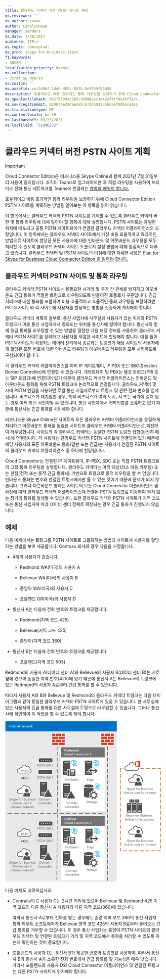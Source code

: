 ```yaml
---
title: 클라우드 커넥터 버전 PSTN 사이트 계획
ms.reviewer: ''
ms.author: crowe
author: CarolynRowe
manager: serdars
ms.date: 3/30/2017
audience: ITPro
ms.topic: conceptual
ms.prod: skype-for-business-itpro
f1.keywords:
- NOCSH
localization_priority: Normal
ms.collection:
- Strat_SB_Hybrid
ms.custom: ''
ms.assetid: cec2d9bf-2deb-482c-841b-0e3599f94b50
description: 효율적이고 비용 효과적인 통화 라우팅을 보장하기 위해 Cloud Connector Edition PSTN 사이트를 계획하는 방법을 알아보는 이 항목을 읽어 읽습니다.
ms.openlocfilehash: b42f9109a52b5c30996abc3e42ef4ff0aa5f31dc
ms.sourcegitcommit: 01087be29daa3abce7d3b03a55ba5ef8db4ca161
ms.translationtype: MT
ms.contentlocale: ko-KR
ms.lasthandoff: 03/23/2021
ms.locfileid: "51096232"
---
```

# <a name="plan-for-cloud-connector-edition-pstn-sites"></a>클라우드 커넥터 버전 PSTN 사이트 계획

> [!Important]
> Cloud Connector Edition은 비즈니스용 Skype Online과 함께 2021년 7월 31일부터 사용이 중지됩니다. 조직이 Teams로 업그레이드한 후 직접 라우팅을 사용하여 프레미스 전화 통신 네트워크를 Teams에 연결하는 [방법을 배워야 합니다.](/MicrosoftTeams/direct-routing-landing-page)
 
효율적이고 비용 효과적인 통화 라우팅을 보장하기 위해 Cloud Connector Edition PSTN 사이트를 계획하는 방법을 알아보는 이 항목을 읽어 읽습니다.
  
이 항목에서는 클라우드 커넥터 PSTN 사이트를 계획할 수 있도록 클라우드 커넥터 버전 및 통화 라우팅에 대해 알아야 할 항목에 대해 설명합니다. PSTN 사이트는 동일한 위치에 배포되고 공통 PSTN 게이트웨이가 연결된 클라우드 커넥터 어플라이언스의 조합입니다. 이 항목에서는 클라우드 커넥터 사이트에서 가장 비용 효율적이고 효과적인 방법으로 사이트에 할당된 모든 사용자에 대한 인바운드 및 아웃바운드 라우팅을 모두 처리할 수 있도록 클라우드 커넥터 사이트 토폴로지 설정 방법에 대해 중점적으로 다루고 있습니다. 클라우드 커넥터 및 PSTN 사이트의 이점에 대한 자세한 내용은 [Plan for Skype for Business Cloud Connector Edition 을 읽어야 합니다.](plan-skype-for-business-cloud-connector-edition.md) 
  
## <a name="cloud-connector-pstn-sites-and-call-routing"></a>클라우드 커넥터 PSTN 사이트 및 통화 라우팅

클라우드 커넥터 PSTN 사이트는 불필요한 시거리 및 국가 간 관세를 방지하고 아웃바운드 긴급 통화가 적절한 트렁크로 라우팅되도록 만들어진 토폴로지 구문입니다. 긴급 서비스에 대한 통화를 포함하여 비용 효율적이고 효율적인 통화 라우팅을 보장하려면 PSTN 사이트와 각 사이트에 사용자를 할당하는 방법을 신중하게 계획해야 합니다. 
  
클라우드 커넥터 계획의 일부로, 통신 사업자에 사무실과 사용자가 있는 위치와 PSTN 트렁크가 이동 통신 사업자에서 종료되는 위치를 통신사에 알려야 합니다. 통신사와 함께 응급 통화를 라우팅할 수 있는 방법을 결정한 다음 해당 정보를 사용하여 클라우드 커넥터 PSTN 사이트를 정의하고 사용자를 적절한 사이트에 할당해야 합니다. 예를 들어 PSTN 사이트가 확장되는 데이터 센터에서 종료되는 트렁크가 해당 사이트의 사용자에게 할당된 모든 번호에 대한 인바운드 라우팅과 아웃바운드 라우팅을 모두 처리하도록 구성되어야 합니다. 
  
각 클라우드 커넥터 어플라이언스를 여러 IP 게이트웨이, IP PBX 또는 SBC(Session Border Controller)에 연결할 수 있습니다. 게이트웨이 및 PBX는 텔코 트렁크(PRI 또는 SIP 트렁크)에 연결되어 있기 때문에 클라우드 커넥터 어플라이언스는 인바운드 및 아웃바운드 통화를 위해 PSTN 트렁크에 논리적으로 연결됩니다. 클라우드 커넥터 및 사내 PSTN 연결을 사용하면 로컬 통신 사업자로부터 트렁크 및 관련 전화 번호를 얻게 됩니다. 비즈니스가 대기업인 경우, 특히 비즈니스가 여러 도시, 시 또는 국가에 걸쳐 있는 경우 여러 통신 사업자일 수 있습니다. 통신 사업자에서 전화번호를 소유하고 있기 때문에 통신사는 긴급 통화를 처리해야 합니다.
  
비즈니스용 Skype Online은 사이트의 모든 클라우드 커넥터 어플라이언스를 동일하게 처리하고 아웃바운드 통화를 동일한 사이트의 클라우드 커넥터 어플라이언스로 회전하여 라우팅합니다. 사이트의 각 클라우드 커넥터는 동일한 PSTN 트렁크 집합(완전히 메시)에 연결됩니다. 각 사용자는 클라우드 커넥터 PSTN 사이트에 연결되어 있기 때문에 해당 사용자의 모든 아웃바운드 통화(일반 또는 긴급)는 사용자가 연결된 PSTN 사이트의 클라우드 커넥터 어플라이언스 중 하나에 할당됩니다. 
  
Cloud Connector는 연결된 IP 게이트웨이, IP-PBX, SBC 또는 직접 PSTN 트렁크로의 고정 통화 라우팅을 실행합니다. 클라우드 커넥터는 아직 대상(최소 비용 라우팅) 또는 원점(정적 또는 동적 긴급 통화)을 기반으로 트렁크로 동적 라우팅을 할 수 없습니다. 인바운드 통화는 번호와 연결된 트렁크에서만 올 수 있는 것이기 때문에 문제가 되지 않습니다. 그러나 아웃바운드 통화는 사이트의 모든 Cloud Connector 어플라이언스 및 확장에 따라 클라우드 커넥터 어플라이언스에 연결된 PSTN 트렁크로 이동하여 원치 않는 장거리 통화를 발생될 수 있습니다. 또한 클라우드 커넥터 PSTN 사이트가 지역 코드 또는 통신 사업자에 따라 데이터 센터 전체로 확장되는 경우 긴급 통화가 진행되지 않습니다.
  
## <a name="an-example"></a>예제

다음 예제에서는 트렁크를 PSTN 사이트로 그룹화하는 방법과 사이트에 사용자를 할당하는 방법을 보여 제공합니다. Contoso 회사의 경우 다음을 가정합니다.
  
- 4개의 사용자가 있습니다. 
    
  - Redmond WA(미국)의 사용자 A
    
  - Bellevue WA(미국)의 사용자 B
    
  - 중앙아 WA(미국)의 사용자 C
    
  - 포틀랜드 OR(미국)의 사용자 D
    
- 통신사 A는 다음에 전화 번호와 트렁크를 제공합니다.
    
  - Redmond(지역 코드 425)
    
  - Bellevue(지역 코드 425)
    
  - 중앙아(지역 코드 360)
    
- 통신사 B는 다음에 전화 번호와 트렁크를 제공합니다.
    
  -  포틀랜드(지역 코드 503)
    
Redmond의 사용자 A(데이터 센터 A)와 Bellevue의 사용자 B(데이터 센터 B)는 서로 옆에 있으며 동일한 지역 번호(425)에 있기 때문에 통신사 A는 Bellevue의 트렁크에 있는 Redmond의 사용자 A로부터 긴급 통화를 할 수 있습니다. 
  
따라서 사용자 A와 B와 Bellevue 및 Redmond의 클라우드 커넥터 트렁크는 다음 다이어그램과 같이 동일한 클라우드 커넥터 PSTN 사이트에 있을 수 있습니다. 한 사무실에 있는 사용자의 긴급 통화를 다른 사무실의 트렁크로 라우팅할 수 있습니다. 그러나 통신사에 확인하여 이 작업을 할 수 있도록 해야 합니다.
  
![PSTN 사이트를 설정하는 방법](../../media/2659caa7-9c18-4d4f-9c7a-61d0e6a07dc3.png)
  
다음 예제도 고려하십시오.
  
- Centralia의 C 사용자 C는 2시간 거리에 있으며 Bellevue 및 Redmond 425 지역 코드의 다른 통신사 A 사용자와 다른 지역 코드(360)에 있습니다. 
    
    따라서 통신사 A로부터 전화를 받는 경우에도 중앙 지역 코드 360의 통신 사업자 통화 라우팅 소프트웨어가 Bellevue 영역 코드 425의 사용자 B로부터 들어오는 긴급 통화를 거부할 수 있습니다. 이 경우 통신 사업자는 중앙아 PSTN 사이트의 클라우드 커넥터 및 연결된 트렁크가 거리 및 지역 코드에서 통화를 처리할 수 있도록 하는지 확인하는 것이 중요합니다.
    
- 포틀랜드의 사용자 D는 통신사 B가 제공한 번호와 트렁크를 사용하며, 따라서 통신사 B가 통신사 A가 소유한 전화 번호에서 긴급 통화를 할 가능성은 매우 낮습니다. 따라서 포틀랜드의 사용자 D와 Cloud Connector 어플라이언스 및 연결된 트렁크는 다른 PSTN 사이트에 위치해야 합니다.
